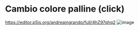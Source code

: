 # Cambio colore palline (click)
https://editor.p5js.org/andreaingrando/full/4hZ97qhq2
![image](https://user-images.githubusercontent.com/101118083/160243244-429463a8-5fa5-42d8-89e7-f7b8ad287b6e.png)
